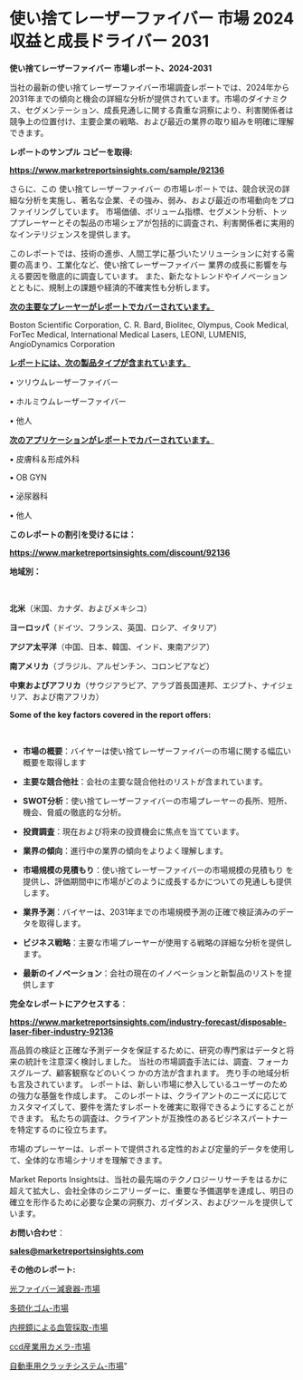 # 使い捨てレーザーファイバー 市場 2024 収益と成長ドライバー 2031

<strong>使い捨てレーザーファイバー 市場レポート、2024-2031</strong>

当社の最新の使い捨てレーザーファイバー市場調査レポートでは、2024年から2031年までの傾向と機会の詳細な分析が提供されています。市場のダイナミクス、セグメンテーション、成長見通しに関する貴重な洞察により、利害関係者は競争上の位置付け、主要企業の戦略、および最近の業界の取り組みを明確に理解できます。



<strong>レポートのサンプル コピーを取得:</strong> <a href=https://www.marketreportsinsights.com/sample/92136>

<strong><u>https://www.marketreportsinsights.com/sample/92136</u></strong></a>

さらに、この 使い捨てレーザーファイバー の市場レポートでは、競合状況の詳細な分析を実施し、著名な企業、その強み、弱み、および最近の市場動向をプロファイリングしています。 市場価値、ボリューム指標、セグメント分析、トッププレーヤーとその製品の市場シェアが包括的に調査され、利害関係者に実用的なインテリジェンスを提供します。

このレポートでは、技術の進歩、人間工学に基づいたソリューションに対する需要の高まり、工業化など、使い捨てレーザーファイバー 業界の成長に影響を与える要因を徹底的に調査しています。 また、新たなトレンドやイノベーションとともに、規制上の課題や経済的不確実性も分析します。



<strong><u>次の主要なプレーヤーがレポートでカバーされています。</u></strong>

Boston Scientific Corporation, C. R. Bard, Biolitec, Olympus, Cook Medical, ForTec Medical, International Medical Lasers, LEONI, LUMENIS, AngioDynamics Corporation



<strong><u><b>レポートには、次の製品タイプが含まれています。</b></u></strong>

• ツリウムレーザーファイバー

• ホルミウムレーザーファイバー

• 他人



<strong><u><b>次のアプリケーションがレポートでカバーされています。</b></u></strong>

• 皮膚科＆形成外科

• OB GYN

• 泌尿器科

• 他人



<strong><b>このレポートの割引を受けるには：</b></strong>

<a href=https://www.marketreportsinsights.com/discount/92136>

<strong><u>https://www.marketreportsinsights.com/discount/92136</u></strong></a>



<strong>地域別：</strong>

<strong> </strong>



<strong>北米</strong>（米国、カナダ、およびメキシコ）



<strong>ヨーロッパ</strong>（ドイツ、フランス、英国、ロシア、イタリア）



<strong>アジア太平洋</strong>（中国、日本、韓国、インド、東南アジア）



<strong>南アメリカ</strong>（ブラジル、アルゼンチン、コロンビアなど）



<strong>中東およびアフリカ</strong>（サウジアラビア、アラブ首長国連邦、エジプト、ナイジェリア、および南アフリカ）



<strong>Some of the key factors covered in the report offers:</strong>

<strong> </strong>
<ul>
  <li>

<strong>市場の概要</strong>：バイヤーは使い捨てレーザーファイバーの市場に関する幅広い概要を取得します</li>
  <li>

<strong>主要な競合他社</strong>：会社の主要な競合他社のリストが含まれています。</li>
  <li>

<strong>SWOT分析</strong>：使い捨てレーザーファイバーの市場プレーヤーの長所、短所、機会、脅威の徹底的な分析。</li>
  <li>

<strong>投資調査</strong>：現在および将来の投資機会に焦点を当てています。</li>
  <li>

<strong>業界の傾向</strong>：進行中の業界の傾向をよりよく理解します。</li>
  <li>

<strong>市場規模の見積もり</strong>：使い捨てレーザーファイバーの市場規模の見積もり を提供し、評価期間中に市場がどのように成長するかについての見通しも提供します。</li>
  <li>

<strong>業界予測</strong>：バイヤーは、2031年までの市場規模予測の正確で検証済みのデータを取得します。</li>
  <li>

<strong>ビジネス戦略</strong>：主要な市場プレーヤーが使用する戦略の詳細な分析を提供します。</li>
  <li>

<strong>最新のイノベーション</strong>：会社の現在のイノベーションと新製品のリストを提供します</li>
</ul>


<strong>完全なレポートにアクセスする</strong>：

<a href=https://www.marketreportsinsights.com/industry-forecast/disposable-laser-fiber-industry-92136>

<strong><u>https://www.marketreportsinsights.com/industry-forecast/disposable-laser-fiber-industry-92136</u></strong></a>

高品質の検証と正確な予測データを保証するために、研究の専門家はデータと将来の統計を注意深く検討しました。 当社の市場調査手法には、調査、フォーカスグループ、顧客観察などのいくつ かの方法が含まれます。 売り手の地域分析も言及されています。 レポートは、新しい市場に参入しているユーザーのための強力な基盤を作成します。 このレポートは、クライアントのニーズに応じてカスタマイズして、要件を満たすレポートを確実に取得できるようにすることができます。 私たちの調査は、クライアントが互換性のあるビジネスパートナーを特定するのに役立ちます。

市場のプレーヤーは、レポートで提供される定性的および定量的データを使用して、全体的な市場シナリオを理解できます。

Market Reports Insightsは、当社の最先端のテクノロジーリサーチをはるかに超えて拡大し、会社全体のシニアリーダーに、重要な予備選挙を達成し、明日の確立を形作るために必要な企業の洞察力、ガイダンス、およびツールを提供しています。



<strong><b>お問い合わせ</b></strong>：

<a href=mailto:sales@marketreportsinsights.com>

<strong><u>sales@marketreportsinsights.com</u></strong></a>



<strong>その他のレポート:</strong>

<a href=https://www.linkedin.com/pulse/光ファイバー減衰器-市場-2023-競争分析と事業成長-2030-analytics-achievers-24-analysis-mjaif/>光ファイバー減衰器-市場</a>

<a href=https://www.linkedin.com/pulse/多硫化ゴム-市場-2023-swot-分析と最新イノベーション-2030-pr-news-hub-ad5qf/>多硫化ゴム-市場</a>

<a href=https://www.linkedin.com/pulse/内視鏡による血管採取-市場-2023-swot-分析と最新イノベーション-2030-ztsff/>内視鏡による血管採取-市場</a>

<a href=https://www.linkedin.com/pulse/ccd産業用カメラ-市場-2023-総利益と主要ベンダー-2030-analytics-achievers-24-analysis-yesbf/>ccd産業用カメラ-市場</a>

<a href=https://www.linkedin.com/pulse/自動車用クラッチシステム-市場-2023-年のダイナミクスとビジネストレンド-2030-pr-news-hub-elqnf/>自動車用クラッチシステム-市場</a>"
